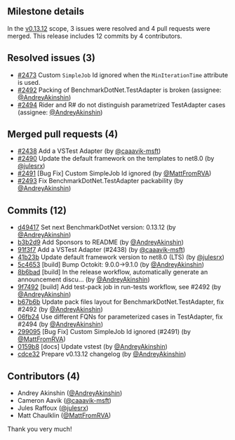 ## Milestone details

In the [v0.13.12](https://github.com/dotnet/BenchmarkDotNet/issues?q=milestone:v0.13.12) scope, 
3 issues were resolved and 4 pull requests were merged.
This release includes 12 commits by 4 contributors.

## Resolved issues (3)

* [#2473](https://github.com/dotnet/BenchmarkDotNet/issues/2473) Custom `SimpleJob` Id ignored when the `MinIterationTime` attribute is used.
* [#2492](https://github.com/dotnet/BenchmarkDotNet/issues/2492) Packing of BenchmarkDotNet.TestAdapter is broken (assignee: [@AndreyAkinshin](https://github.com/AndreyAkinshin))
* [#2494](https://github.com/dotnet/BenchmarkDotNet/issues/2494) Rider and R# do not distinguish parametrized TestAdapter cases (assignee: [@AndreyAkinshin](https://github.com/AndreyAkinshin))

## Merged pull requests (4)

* [#2438](https://github.com/dotnet/BenchmarkDotNet/pull/2438) Add a VSTest Adapter (by [@caaavik-msft](https://github.com/caaavik-msft))
* [#2490](https://github.com/dotnet/BenchmarkDotNet/pull/2490) Update the default framework on the templates to net8.0 (by [@julesrx](https://github.com/julesrx))
* [#2491](https://github.com/dotnet/BenchmarkDotNet/pull/2491) [Bug Fix] Custom SimpleJob Id ignored (by [@MattFromRVA](https://github.com/MattFromRVA))
* [#2493](https://github.com/dotnet/BenchmarkDotNet/pull/2493) Fix BenchmarkDotNet.TestAdapter packability (by [@AndreyAkinshin](https://github.com/AndreyAkinshin))

## Commits (12)

* [d49417](https://github.com/dotnet/BenchmarkDotNet/commit/d49417314f6f361779e007042182f0a7ce13b45e) Set next BenchmarkDotNet version: 0.13.12 (by [@AndreyAkinshin](https://github.com/AndreyAkinshin))
* [b3b2d9](https://github.com/dotnet/BenchmarkDotNet/commit/b3b2d913a9de86147167f3fe65d770969c9541a5) Add Sponsors to README (by [@AndreyAkinshin](https://github.com/AndreyAkinshin))
* [91f3f7](https://github.com/dotnet/BenchmarkDotNet/commit/91f3f7ee608f66893050952dffcc5bfa83171943) Add a VSTest Adapter (#2438) (by [@caaavik-msft](https://github.com/caaavik-msft))
* [41b23b](https://github.com/dotnet/BenchmarkDotNet/commit/41b23b7dc8037cec7c05c0ca0bac0db1e767954b) Update default framework version to net8.0 (LTS) (by [@julesrx](https://github.com/julesrx))
* [5c4653](https://github.com/dotnet/BenchmarkDotNet/commit/5c465372c756049fa3d3dc61ae805da8dabfe76a) [build] Bump Octokit: 9.0.0->9.1.0 (by [@AndreyAkinshin](https://github.com/AndreyAkinshin))
* [8b6bad](https://github.com/dotnet/BenchmarkDotNet/commit/8b6badbdd21a4e30d5f78fa205c3c3cad1c79365) [build] In the release workflow, automatically generate an announcement discu... (by [@AndreyAkinshin](https://github.com/AndreyAkinshin))
* [9f7492](https://github.com/dotnet/BenchmarkDotNet/commit/9f74923b27fa3cfb1990ae62f8d5169bbf745a73) [build] Add test-pack job in run-tests workflow, see #2492 (by [@AndreyAkinshin](https://github.com/AndreyAkinshin))
* [b67b6b](https://github.com/dotnet/BenchmarkDotNet/commit/b67b6b18ce30f85e03b0ef5daa77b250dc722289) Update pack files layout for BenchmarkDotNet.TestAdapter, fix #2492 (by [@AndreyAkinshin](https://github.com/AndreyAkinshin))
* [06fb24](https://github.com/dotnet/BenchmarkDotNet/commit/06fb242fd1bfea87874dea49d5bf93f1cf13a903) Use different FQNs for parameterized cases in TestAdapter, fix #2494 (by [@AndreyAkinshin](https://github.com/AndreyAkinshin))
* [299095](https://github.com/dotnet/BenchmarkDotNet/commit/2990951d85ea36647fa4b0bbee1a1bd01f4db583) [Bug Fix] Custom SimpleJob Id ignored (#2491) (by [@MattFromRVA](https://github.com/MattFromRVA))
* [0159b8](https://github.com/dotnet/BenchmarkDotNet/commit/0159b886ee96da1d0e6908c6230c922a989a0b0b) [docs] Update vstest (by [@AndreyAkinshin](https://github.com/AndreyAkinshin))
* [cdce32](https://github.com/dotnet/BenchmarkDotNet/commit/cdce32ffa123467d928488e5c15bf20f1119aa06) Prepare v0.13.12 changelog (by [@AndreyAkinshin](https://github.com/AndreyAkinshin))

## Contributors (4)

* Andrey Akinshin ([@AndreyAkinshin](https://github.com/AndreyAkinshin))
* Cameron Aavik ([@caaavik-msft](https://github.com/caaavik-msft))
* Jules Raffoux ([@julesrx](https://github.com/julesrx))
* Matt Chaulklin ([@MattFromRVA](https://github.com/MattFromRVA))

Thank you very much!

